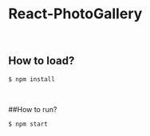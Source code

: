 # React-PhotoGallery
</br>

## How to load?
```node
$ npm install
```
</br>

##How to run?
```node
$ npm start
```
